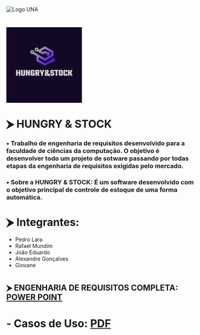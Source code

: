 ![Logo UNA](https://upload.wikimedia.org/wikipedia/commons/archive/9/96/20181204133959%21Centro_Universit%C3%A1rio_UNA.png)
#
# <img align="center" src="HUNGRY&STOCK.png" alt="drawing" width="200"></img> 
# ⮞ HUNGRY & STOCK 
### • Trabalho de engenharia de requisitos desenvolvido para a faculdade de ciências da computação. O objetivo é desenvolver todo um projeto de sotware passando por todas etapas da engenharia de requisitos exigidas pelo mercado.
### • Sobre a HUNGRY & STOCK: É um software desenvolvido com o objetivo principal de controle de estoque de uma forma automática.
#
# ⮞ Integrantes:
- Pedro Lara
- Rafael Mundim
- João Eduardo
- Alexandre Gonçalves
- Giovane
#
## ⮞ ENGENHARIA DE REQUISITOS COMPLETA: [POWER POINT](https://docs.google.com/presentation/d/1G4VmXSYs07mk-4fR79A03lG5XnNYFZoi/edit?usp=share_link&ouid=110729681681874716441&rtpof=true&sd=true)
# - Casos de Uso: [PDF](https://drive.google.com/file/d/14hMEXuZ-tgXU2tXG3-cRchcEO9MYJbAU/view?usp=sharing)
